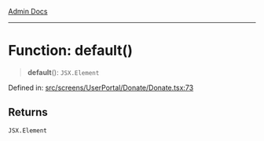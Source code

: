 [Admin Docs](/)

***

# Function: default()

> **default**(): `JSX.Element`

Defined in: [src/screens/UserPortal/Donate/Donate.tsx:73](https://github.com/PalisadoesFoundation/talawa-admin/blob/main/src/screens/UserPortal/Donate/Donate.tsx#L73)

## Returns

`JSX.Element`
